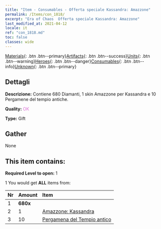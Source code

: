 ```yaml
---
title: "Item - Consumables - Offerta speciale Kassandra: Amazzone"
permalink: /Items/con_1818/
excerpt: "Era of Chaos  Offerta speciale Kassandra: Amazzone"
last_modified_at: 2021-04-12
locale: it
ref: "con_1818.md"
toc: false
classes: wide
---
```

 [Materials](/it/Items/){: .btn .btn--primary}[Artifacts](/it/Items/Artifacts/){: .btn .btn--success}[Units](/it/Items/Units/){: .btn .btn--warning}[Heroes](/it/Items/Heroes/){: .btn .btn--danger}[Consumables](/it/Items/Consumables/){: .btn .btn--info}[Unknown](/it/Items/Unknown/){: .btn .btn--primary}

## Dettagli
 **Descrizione:** Contiene 680 Diamanti, 1 skin Amazzone per Kassandra e 10 Pergamene del tempio antiche.

 **Quality:** <span style="color: #DA70D6">OK</span>

 **Type:** Gift

## Gather

  None

## This item contains:

 **Required Level to open:** 1

 1 You would get **ALL** items  from:

  | Nr | Amount |     Item    |
  |:---|:-------|:------------|
  | 1 |  **680x** | <i class="fas fa-gem"/> |  | 
  | 2 | 1 | [Amazzone: Kassandra](/it/Items/con_1082/) | 
  | 3 | 10 | [Pergamena del Tempio antico](/it/Items/con_697/) | 
